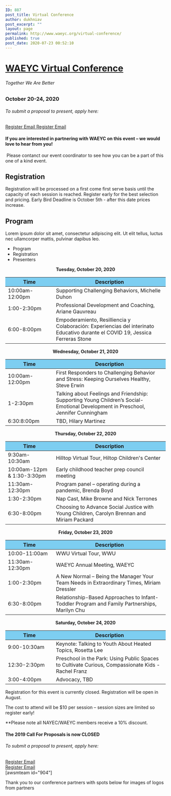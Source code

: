 ```yaml
---
ID: 887
post_title: Virtual Conference
author: dukhniav
post_excerpt: ""
layout: page
permalink: http://www.waeyc.org/virtual-conference/
published: true
post_date: 2020-07-23 00:52:10
---
```

<h1><a href="">WAEYC Virtual Conference</a></h1>		
			<h6>Together We Are Better</h6>		
			<h3>October 20-24, 2020</h3>		
			<h6>To submit a proposal to present, apply here:</h6>		
		<a href="https://www.eventbrite.com/e/2020-waeyc-call-for-proposals-tickets-108884454334" data-text="Register">
				Register
		</a>
		<a href="emailto:amandacardwell@frontier.com" data-text="Go!">
				Email
		</a>
		<a href="https://www.eventbrite.com/e/2020-waeyc-call-for-proposals-tickets-108884454334" data-text="Register">
				Register
		</a>
		<a href="emailto:amandacardwell@frontier.com" data-text="Go!">
				Email
		</a>
				<h4>If you are interested in partnering with WAEYC on this event – we would love to hear from you!</h4>
																						<p><p> Please contanct our event coordinator to see how you can be a part of this one of a kind event.</p></p>
			<h2>Registration</h2>		
		<p style="font-weight: 400;">Registration will be processed on a first come first serve basis until the capacity of each session is reached. Register early for the best selection and pricing. Early Bird Deadline is October 5th - after this date prices increase.</p>		
			<h2>Program</h2>		
		<p>Lorem ipsum dolor sit amet, consectetur adipiscing elit. Ut elit tellus, luctus nec ullamcorper mattis, pulvinar dapibus leo.</p>		
		  <ul>
	    		      		<li>                                                        	      		 Program</li>
	      		      		<li>                                                        	      		 Registration</li>
	      		      		<li>                                                        	      		 Presenters</li>
	      	    		</ul>
		      												<p style="text-align: center;"><b>Tuesday, October 20, 2020</b></p>
<table style="width: 100%;">
    <thead>
        <tr>
            <th style="background-color: #7dcef1; width: 30%;">Time</th>
            <th style="background-color: #7dcef1; width: 70%;">Description</th>
        </tr>
    </thead>
    <tbody>
        <tr>
            <td>10:00am-12:00pm</td>
            <td><a>Supporting Challenging Behaviors,
                    Michelle Duhon</a></td>
        </tr>
        <tr>
            <td>1:00-2:30pm</td>
            <td><a>Professional Development and
                    Coaching, Ariane Gauvreau</a></td>
        </tr>
        <tr>
            <td>6:00-8:00pm</td>
            <td><a>Empoderamiento, Resilliencia y
                    Colaboración: Experiencias del interinato Educativo durante
                    el COVID 19, Jessica Ferreras Stone</a></td>
        </tr>
    </tbody>
</table>
<p style="text-align: center;"><b>Wednesday, October 21, 2020</b></p>
<table style="width: 100%;" cellspacing="5" cellpadding="5">
    <thead>
        <tr>
            <th style="background-color: #7dcef1; width: 30%;">Time</th>
            <th style="background-color: #7dcef1; width: 70%;">Description</th>
        </tr>
    </thead>
    <tbody>
        <tr>
            <td>10:00am-12:00pm</td>
            <td><a>First Responders to Challenging Behavior and Stress:
                Keeping Ourselves Healthy, Steve Erwin</a></td>
        </tr>
        <tr>
            <td>1-2:30pm</td>
            <td><a>
                Talking about Feelings and Friendship: Supporting Young
                Children’s Social-Emotional Development in Preschool, Jennifer Cunningham</a></td>
        </tr>
        <tr>
            <td>6:30:8:00pm</td>
            <td><a>
                TBD, Hilary Martinez
            </a></td>
        </tr>
    </tbody>
</table>
<p style="text-align: center;"><b>Thursday, October 22, 2020</b></p>
<table style="width: 100%;" cellspacing="5" cellpadding="5">
    <thead>
        <tr>
            <th style="background-color: #7dcef1; width: 30%;">Time</th>
            <th style="background-color: #7dcef1; width: 70%;">Description</th>
        </tr>
    </thead>
    <tbody>
        <tr>
            <td>9:30am-10:30am</td>
            <td><a>
                Hilltop Virtual Tour, Hiltop Children's Center
            </a></td>
        </tr>
        <tr>
            <td>10:00am-12pm & 1:30-3:30pm</td>
            <td><a>Early childhood teacher prep council meeting</a></td>
        </tr>
        <tr>
            <td>11:30am-12:30pm</td>
            <td><a>Program panel – operating during a pandemic, Brenda Boyd</a></td>
        </tr>
        <tr>
            <td>1:30-2:30pm</td>
            <td><a>Nap Cast, Mike Browne and Nick Terrones</a></td>
        </tr>
        <tr>
            <td>6:30-8:00pm</td>
            <td><a>Choosing to Advance Social Justice with Young Children, Carolyn Brennan and Miriam Packard</a></td>
        </tr>
    </tbody>
</table>
<p style="text-align: center;"><b>Friday, October 23, 2020</b></p>
<table style="width: 100%;" cellspacing="5" cellpadding="5">
    <thead>
        <tr>
            <th style="background-color: #7dcef1; width: 30%;">Time</th>
            <th style="background-color: #7dcef1; width: 70%;">Description</th>
        </tr>
    </thead>
    <tbody>
        <tr>
            <td>10:00-11:00am</td>
            <td><a>WWU Virtual Tour, WWU</a></td>
        </tr>
        <tr>
            <td>11:30am-12:30pm</td>
            <td><a>WAEYC Annual Meeting, WAEYC</a></td>
        </tr>
        <tr>
            <td>1:00-2:30pm</td>
            <td><a>A New Normal – Being the Manager Your Team Needs in Extraordinary Times, Miriam Dressler</a></td>
        </tr>
        <tr>
            <td>6:30-8:00pm</td>
            <td><a>Relationship-Based Approaches to Infant-Toddler Program and Family Partnerships, Marilyn Chu</a></td>
        </tr>
    </tbody>
</table>
<p style="text-align: center;"><b>Saturday, October 24, 2020</b></p>
<table style="width: 100%;" cellspacing="5" cellpadding="5">
    <thead>
        <tr>
            <th style="background-color: #7dcef1; width: 30%;">Time</th>
            <th style="background-color: #7dcef1; width: 70%;">Description</th>
        </tr>
    </thead>
    <tbody>
        <tr>
            <td>9:00-10:30am</td>
            <td><a>Keynote: Talking to Youth About Heated Topics, Rosetta Lee</a></td>
        </tr>
        <tr>
            <td>12:30-2:30pm</td>
            <td><a>Preschool in the Park: Using Public Spaces to Cultivate Curious, Compassionate Kids - Rachel Franz</a></td>
        </tr>
        <tr>
            <td>3:00-4:00pm</td>
            <td>Advocacy, TBD</td>
        </tr>
    </tbody>
</table>							    			
		      												<p style="font-weight: 400;">Registration for this event is currently closed. Registration will be open in August.</p><p style="font-weight: 400;">The cost to attend will be $10 per session – session sizes are limited so register early!</p><p style="font-weight: 400;">**Please note all NAYEC/WAEYC members receive a 10% discount.</p>							    			
		      												<h4>The 2019 Call For Proposals is now CLOSED</h4>
<section
  data-id="96986f1"
  data-element_type="section"
  data-settings='{"stretch_section":"section-stretched"}'
  style="width: 1069px; left: 0px;"
>
                <h6>
                  To submit a proposal to present, apply here:
                </h6>
                  <a
                    href="https://www.eventbrite.com/e/2020-waeyc-call-for-proposals-tickets-108884454334"
                    data-text="Register"
                  >
                      Register
                  </a>
                  <a
                    href="emailto:amandacardwell@frontier.com"
                    data-text="Go!"
                  >
                      Email
                  </a>
</section>
<section
  data-id="cee2e0e"
  data-element_type="section"
>
                  <a
                    href="https://www.eventbrite.com/e/2020-waeyc-call-for-proposals-tickets-108884454334"
                    data-text="Register"
                  >
                      Register
                  </a>
                  <a
                    href="emailto:amandacardwell@frontier.com"
                    data-text="Go!"
                  >
                      Email
                  </a>
</section>
		[awsmteam id="904"]<p>Thank you to our conference partners with spots below for images of logos from partners</p>